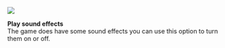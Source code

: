 ---
---
[![](https://lohcdn.com/images/t_optionsaudio.jpg)](https://lohcdn.com/images/optionsaudio.jpg)

**Play sound effects**  
The game does have some sound effects you can use this option to turn them on or off.